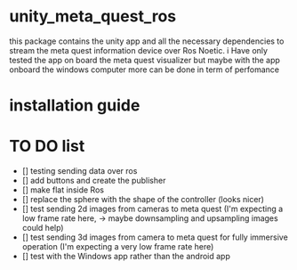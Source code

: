 # unity_meta_quest_ros

this package contains the unity app and all the necessary dependencies to stream the meta quest information device over Ros Noetic. i Have only tested the app on board the meta quest visualizer but maybe with the app onboard the windows computer more can be done in term of perfomance

# installation guide





# TO DO list
- [] testing sending data over ros
- [] add buttons and create the publisher 
- [] make flat inside Ros
- [] replace the sphere with the shape of the controller (looks nicer)
- [] test sending 2d images from cameras to meta quest (I'm expecting a low frame rate here, -> maybe downsampling and upsampling images could help)
- [] test sending 3d images from camera to meta quest for fully immersive operation (I'm expecting a very low frame rate here)
- [] test with the Windows app rather than the android app
